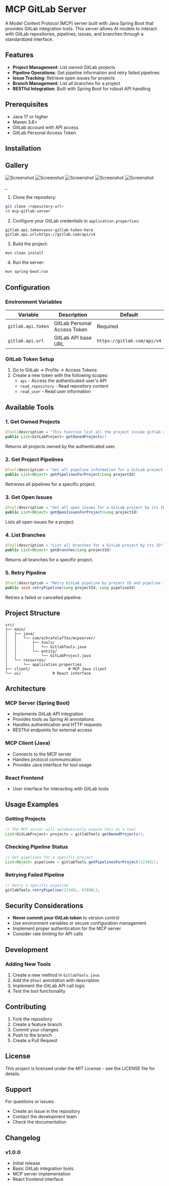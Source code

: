 # MCP GitLab Server

A Model Context Protocol (MCP) server built with Java Spring Boot that provides GitLab integration tools. This server allows AI models to interact with GitLab repositories, pipelines, issues, and branches through a standardized interface.

## Features

- **Project Management**: List owned GitLab projects
- **Pipeline Operations**: Get pipeline information and retry failed pipelines
- **Issue Tracking**: Retrieve open issues for projects
- **Branch Management**: List all branches for a project
- **RESTful Integration**: Built with Spring Boot for robust API handling

## Prerequisites

- Java 17 or higher
- Maven 3.6+
- GitLab account with API access
- GitLab Personal Access Token

## Installation

## Gallery

![Screenshot](./docs/images/ezgif-8d6651a53c2c72.gif)
![Screenshot](./docs/images/ezgif-80bd1a8ef28dc5.gif)
![Screenshot](./docs/images/ezgif-85f242a7d50c07.gif)
![Screenshot](./docs/images/ezgif-8294008dbce6b1.gif)
![Screenshot](./docs/images/ezgif-8420386f08c4ac.gif)

_

1. Clone the repository:
```bash
git clone <repository-url>
cd mcp-gitlab-server
```

2. Configure your GitLab credentials in `application.properties`:
```properties
gitlab.api.token=your-gitlab-token-here
gitlab.api.url=https://gitlab.com/api/v4
```

3. Build the project:
```bash
mvn clean install
```

4. Run the server:
```bash
mvn spring-boot:run
```

## Configuration

### Environment Variables

| Variable | Description | Default |
|----------|-------------|---------|
| `gitlab.api.token` | GitLab Personal Access Token | Required |
| `gitlab.api.url` | GitLab API base URL | `https://gitlab.com/api/v4` |

### GitLab Token Setup

1. Go to GitLab → Profile → Access Tokens
2. Create a new token with the following scopes:
    - `api` - Access the authenticated user's API
    - `read_repository` - Read repository content
    - `read_user` - Read user information

## Available Tools

### 1. Get Owned Projects
```java
@Tool(description = "This function list all the project inside gitlab account")
public List<GitLabProject> getOwnedProjects()
```
Returns all projects owned by the authenticated user.

### 2. Get Project Pipelines
```java
@Tool(description = "Get all pipeline information for a GitLab project by its ID")
public List<Object> getPipelinesForProject(Long projectId)
```
Retrieves all pipelines for a specific project.

### 3. Get Open Issues
```java
@Tool(description = "Get all open issues for a GitLab project by its ID")
public List<Object> getOpenIssuesForProject(Long projectId)
```
Lists all open issues for a project.

### 4. List Branches
```java
@Tool(description = "List all branches for a GitLab project by its ID")
public List<Object> getBranches(Long projectId)
```
Returns all branches for a specific project.

### 5. Retry Pipeline
```java
@Tool(description = "Retry GitLab pipeline by project ID and pipeline ID")
public void retryPipeline(Long projectId, Long pipelineId)
```
Retries a failed or cancelled pipeline.

## Project Structure

```
src/
├── main/
│   ├── java/
│   │   └── com/achrafelaffas/mcpserver/
│   │       ├── tools/
│   │       │   └── GitlabTools.java
│   │       └── entity/
│   │           └── GitLabProject.java
│   └── resources/
│       └── application.properties
├── client/                 # MCP Java client
└── ui/              # React interface
```

## Architecture

### MCP Server (Spring Boot)
- Implements GitLab API integration
- Provides tools as Spring AI annotations
- Handles authentication and HTTP requests
- RESTful endpoints for external access

### MCP Client (Java)
- Connects to the MCP server
- Handles protocol communication
- Provides Java interface for tool usage

### React Frontend
- User interface for interacting with GitLab tools

## Usage Examples

### Getting Projects
```java
// The MCP server will automatically expose this as a tool
List<GitLabProject> projects = gitlabTools.getOwnedProjects();
```

### Checking Pipeline Status
```java
// Get pipelines for a specific project
List<Object> pipelines = gitlabTools.getPipelinesForProject(12345L);
```

### Retrying Failed Pipeline
```java
// Retry a specific pipeline
gitlabTools.retryPipeline(12345L, 67890L);
```

## Security Considerations

- **Never commit your GitLab token** to version control
- Use environment variables or secure configuration management
- Implement proper authentication for the MCP server
- Consider rate limiting for API calls

## Development

### Adding New Tools

1. Create a new method in `GitlabTools.java`
2. Add the `@Tool` annotation with description
3. Implement the GitLab API call logic
4. Test the tool functionality

## Contributing

1. Fork the repository
2. Create a feature branch
3. Commit your changes
4. Push to the branch
5. Create a Pull Request

## License

This project is licensed under the MIT License - see the LICENSE file for details.

## Support

For questions or issues:
- Create an issue in the repository
- Contact the development team
- Check the documentation

## Changelog

### v1.0.0
- Initial release
- Basic GitLab integration tools
- MCP server implementation
- React frontend interface